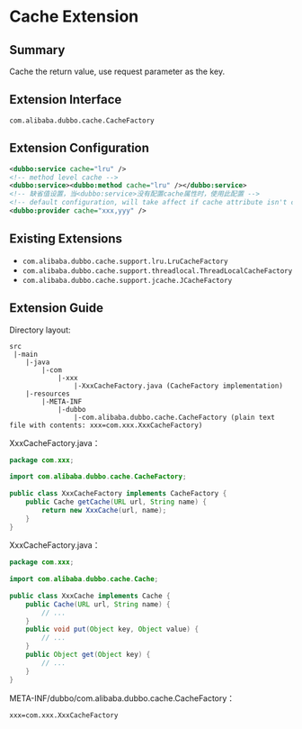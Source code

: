 # Cache Extension

## Summary

Cache the return value, use request parameter as the key.

## Extension Interface

`com.alibaba.dubbo.cache.CacheFactory`

## Extension Configuration

```xml
<dubbo:service cache="lru" />
<!-- method level cache -->
<dubbo:service><dubbo:method cache="lru" /></dubbo:service> 
<!-- 缺省值设置，当<dubbo:service>没有配置cache属性时，使用此配置 -->
<!-- default configuration, will take affect if cache attribute isn't configured in <dubbo:service> -->
<dubbo:provider cache="xxx,yyy" /> 
```

## Existing Extensions

* `com.alibaba.dubbo.cache.support.lru.LruCacheFactory`
* `com.alibaba.dubbo.cache.support.threadlocal.ThreadLocalCacheFactory`
* `com.alibaba.dubbo.cache.support.jcache.JCacheFactory`


## Extension Guide

Directory layout:

```
src
 |-main
    |-java
        |-com
            |-xxx
                |-XxxCacheFactory.java (CacheFactory implementation)
    |-resources
        |-META-INF
            |-dubbo
                |-com.alibaba.dubbo.cache.CacheFactory (plain text file with contents: xxx=com.xxx.XxxCacheFactory)
```

XxxCacheFactory.java：

```java
package com.xxx;
 
import com.alibaba.dubbo.cache.CacheFactory;
 
public class XxxCacheFactory implements CacheFactory {
    public Cache getCache(URL url, String name) {
        return new XxxCache(url, name);
    }
}
```

XxxCacheFactory.java：

```java
package com.xxx;
 
import com.alibaba.dubbo.cache.Cache;
 
public class XxxCache implements Cache {
    public Cache(URL url, String name) {
        // ...
    }
    public void put(Object key, Object value) {
        // ...
    }
    public Object get(Object key) {
        // ...
    }
}
```

META-INF/dubbo/com.alibaba.dubbo.cache.CacheFactory：

```properties
xxx=com.xxx.XxxCacheFactory
```